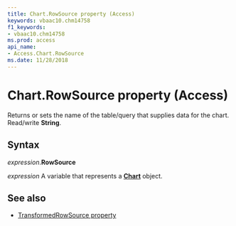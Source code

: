 ```yaml
---
title: Chart.RowSource property (Access)
keywords: vbaac10.chm14758
f1_keywords:
- vbaac10.chm14758
ms.prod: access
api_name:
- Access.Chart.RowSource
ms.date: 11/28/2018
---
```



# Chart.RowSource property (Access)

Returns or sets the name of the table/query that supplies data for the chart. Read/write **String**.


## Syntax

_expression_.**RowSource**

_expression_ A variable that represents a **[Chart](Access.Chart.md)** object.


## See also

- [TransformedRowSource property](Access.Chart.TransformedRowSource.md)
